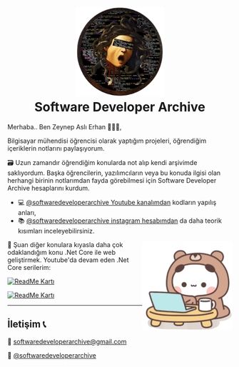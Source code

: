 <h1 align="center">
  <br>
  <a href="https://github.com/zeynepaslierhan/.NetCoreArchive"><img src="https://github.com/zeynepaslierhan/.NetCorePractices/blob/main/img/Readme/Logo.png" alt="SoftwareDeveloperArchive" width="200"></a>
  <br>
  Software Developer Archive 
  <br>
</h1>

Merhaba.. Ben Zeynep Aslı Erhan 👩🏼‍💻,

Bilgisayar mühendisi öğrencisi olarak yaptığım projeleri, öğrendiğim içeriklerin notlarını paylaşıyorum. 

🗃 Uzun zamandır öğrendiğim konularda not alıp kendi arşivimde saklıyordum. Başka öğrencilerin, yazılımcıların veya bu konuda ilgisi olan herhangi birinin notlarımdan fayda görebilmesi için Software Developer Archive hesaplarını kurdum. 

* 💻 [@softwaredeveloperarchive Youtube kanalımdan](https://www.youtube.com/channel/UCjyA7k3irGFgjYkuH-QVhfw/featured) kodların yapılış anları, 
* 📚 [@softwaredeveloperarchive instagram hesabımdan](https://www.instagram.com/softwaredeveloperarchive/) da daha teorik kısımları inceleyebilirsiniz.


<img src="https://github.com/zeynepaslierhan/zeynepaslierhan/blob/main/img/BanaBenziyor.gif" align="right" height="200">


📌 Şuan diğer konulara kıyasla daha çok odaklandığım konu .Net Core ile web geliştirmek. Youtube'da devam eden .Net Core serilerim:

[![ReadMe Kartı](https://github-readme-stats.vercel.app/api/pin/?username=zeynepaslierhan&repo=.NetCorePractices)](https://github.com/zeynepaslierhan/.NetCorePractices)

[![ReadMe Kartı](https://github-readme-stats.vercel.app/api/pin/?username=zeynepaslierhan&repo=.NetCoreArchive)](https://github.com/zeynepaslierhan/.NetCoreArchive)

---
## İletişim :telephone_receiver:

:e-mail:  softwaredeveloperarchive@gmail.com

:iphone: [@softwaredeveloperarchive](https://www.instagram.com/softwaredeveloperarchive/)
